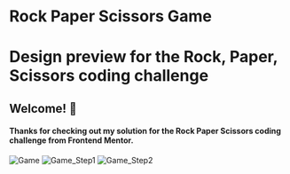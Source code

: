 # Rock Paper Scissors Game

# Design preview for the Rock, Paper, Scissors coding challenge

## Welcome! 👋

#### Thanks for checking out my solution for the Rock Paper Scissors coding challenge from Frontend Mentor.


![Game](https://user-images.githubusercontent.com/96658699/235928055-1a461874-840f-4453-9610-e2103f1bb1c7.png)
![Game_Step1](https://user-images.githubusercontent.com/96658699/235928064-e889018f-fd6c-411e-80d5-7dae311a227b.png)
![Game_Step2](https://user-images.githubusercontent.com/96658699/235928070-47e1bba7-7970-4758-9ecc-8bb7797812cc.png)
